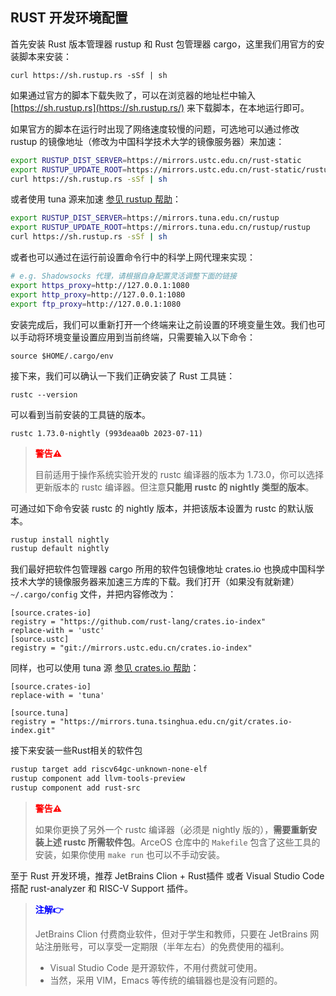 ## RUST 开发环境配置

首先安装 Rust 版本管理器 rustup 和 Rust 包管理器 cargo，这里我们用官方的安装脚本来安装：

`curl https://sh.rustup.rs -sSf | sh`

如果通过官方的脚本下载失败了，可以在浏览器的地址栏中输入 [https://sh.rustup.rs](https://sh.rustup.rs/) 来下载脚本，在本地运行即可。

如果官方的脚本在运行时出现了网络速度较慢的问题，可选地可以通过修改 rustup 的镜像地址（修改为中国科学技术大学的镜像服务器）来加速：

```bash
export RUSTUP_DIST_SERVER=https://mirrors.ustc.edu.cn/rust-static
export RUSTUP_UPDATE_ROOT=https://mirrors.ustc.edu.cn/rust-static/rustup
curl https://sh.rustup.rs -sSf | sh
```

或者使用 tuna 源来加速 [参见 rustup 帮助](https://mirrors.tuna.tsinghua.edu.cn/help/rustup/)：

```bash
export RUSTUP_DIST_SERVER=https://mirrors.tuna.edu.cn/rustup
export RUSTUP_UPDATE_ROOT=https://mirrors.tuna.edu.cn/rustup/rustup
curl https://sh.rustup.rs -sSf | sh
```

或者也可以通过在运行前设置命令行中的科学上网代理来实现：

```bash
# e.g. Shadowsocks 代理，请根据自身配置灵活调整下面的链接
export https_proxy=http://127.0.0.1:1080
export http_proxy=http://127.0.0.1:1080
export ftp_proxy=http://127.0.0.1:1080
```

安装完成后，我们可以重新打开一个终端来让之前设置的环境变量生效。我们也可以手动将环境变量设置应用到当前终端，只需要输入以下命令：

`source $HOME/.cargo/env`

接下来，我们可以确认一下我们正确安装了 Rust 工具链：

`rustc --version`

可以看到当前安装的工具链的版本。

`rustc 1.73.0-nightly (993deaa0b 2023-07-11)`

><font color=red>**警告⚠️**</font>  
>
>目前适用于操作系统实验开发的 rustc 编译器的版本为 1.73.0，你可以选择更新版本的 rustc 编译器。但注意**只能用 rustc 的 nightly 类型的版本**。

可通过如下命令安装 rustc 的 nightly 版本，并把该版本设置为 rustc 的默认版本。

```bash
rustup install nightly
rustup default nightly
```

我们最好把软件包管理器 cargo 所用的软件包镜像地址 crates.io 也换成中国科学技术大学的镜像服务器来加速三方库的下载。我们打开（如果没有就新建） `~/.cargo/config` 文件，并把内容修改为：

```
[source.crates-io]
registry = "https://github.com/rust-lang/crates.io-index"
replace-with = 'ustc'
[source.ustc]
registry = "git://mirrors.ustc.edu.cn/crates.io-index"
```

同样，也可以使用 tuna 源 [参见 crates.io 帮助](https://mirrors.tuna.tsinghua.edu.cn/help/crates.io-index.git/)：

```
[source.crates-io]
replace-with = 'tuna'

[source.tuna]
registry = "https://mirrors.tuna.tsinghua.edu.cn/git/crates.io-index.git"
```

接下来安装一些Rust相关的软件包

```bash
rustup target add riscv64gc-unknown-none-elf
rustup component add llvm-tools-preview
rustup component add rust-src
```

> <font color=red>**警告⚠️**</font>  
>
> 如果你更换了另外一个 rustc 编译器（必须是 nightly 版的），**需要重新安装上述 rustc 所需软件包**。ArceOS 仓库中的 `Makefile` 包含了这些工具的安装，如果你使用 `make run` 也可以不手动安装。

至于 Rust 开发环境，推荐 JetBrains Clion + Rust插件 或者 Visual Studio Code 搭配 rust-analyzer 和 RISC-V Support 插件。

> <font color=blue>**注解👉**</font>  
>
> JetBrains Clion 付费商业软件，但对于学生和教师，只要在 JetBrains 网站注册账号，可以享受一定期限（半年左右）的免费使用的福利。
>
> - Visual Studio Code 是开源软件，不用付费就可使用。
> - 当然，采用 VIM，Emacs 等传统的编辑器也是没有问题的。
